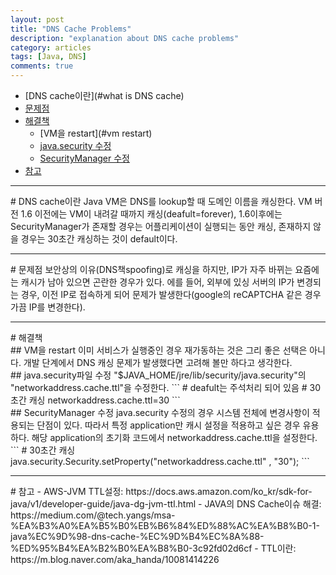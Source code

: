 ```yaml
---
layout: post
title: "DNS Cache Problems"
description: "explanation about DNS cache problems"
category: articles
tags: [Java, DNS]
comments: true
---
```



<!-- contents -->
- [DNS cache이란](#what is DNS cache)
- [문제점](#problems)
- [해결책](#method)
  - [VM을 restart](#vm restart)
  - [java.security 수정](#java.security)
  - [SecurityManager 수정](#SecurityManager)
- [참고](#reference)

---  
<div id='what is DNS cache'/>
# DNS cache이란
Java VM은 DNS를 lookup할 때 도메인 이름을 캐싱한다. VM 버전 1.6 이전에는 VM이 내려갈 때까지 캐싱(deafult=forever), 1.6이후에는 SecurityManager가 존재할 경우는 어플리케이션이 실행되는 동안 캐싱, 존재하지 않을 경우는 30초간 캐싱하는 것이 default이다.

---  
<div id='problems'/>
# 문제점
보안상의 이유(DNS책spoofing)로 캐싱을 하지만, IP가 자주 바뀌는 요즘에는 캐시가 남아 있으면 곤란한 경우가 있다. 에를 들어, 외부에 있싱 서버의 IP가 변경되는 경우, 이전 IP로 접속하게 되어 문제가 발생한다(google의 reCAPTCHA 같은 경우 가끔 IP를 변경한다).

---  
<div id='method'/>
# 해결책

<div id='vm restart'/>
## VM을 restart
이미 서비스가 실행중인 경우 재가동하는 것은 그리 좋은 선택은 아니다. 개발 단계에서 DNS 캐싱 문제가 발생했다면 고려해 볼만 하다고 생각한다.

<div id='java.security'/>
## java.security파일 수정
"$JAVA_HOME/jre/lib/security/java.security"의 "networkaddress.cache.ttl"을 수정한다.
```
# deafult는 주석처리 되어 있음
# 30초간 캐싱
networkaddress.cache.ttl=30
```

<div id='SecurityManager'/>
## SecurityManager 수정
java.security 수정의 경우 시스템 전체에 변경사항이 적용되는 단점이 있다. 따라서 특정 application만 캐시 설정을 적용하고 싶은 경우 유용하다. 해당 application의 초기화 코드에서 networkaddress.cache.ttl을 설정한다.
```
# 30초간 캐싱
java.security.Security.setProperty("networkaddress.cache.ttl" , "30");
```

---  
<div id='reference'/>
# 참고
- AWS-JVM TTL설정:  
https://docs.aws.amazon.com/ko_kr/sdk-for-java/v1/developer-guide/java-dg-jvm-ttl.html
- JAVA의 DNS Cache이슈 해결:  
https://medium.com/@tech.yangs/msa-%EA%B3%A0%EA%B5%B0%EB%B6%84%ED%88%AC%EA%B8%B0-1-java%EC%9D%98-dns-cache-%EC%9D%B4%EC%8A%88-%ED%95%B4%EA%B2%B0%EA%B8%B0-3c92fd02d6cf
- TTL이란:  
https://m.blog.naver.com/aka_handa/10081414226